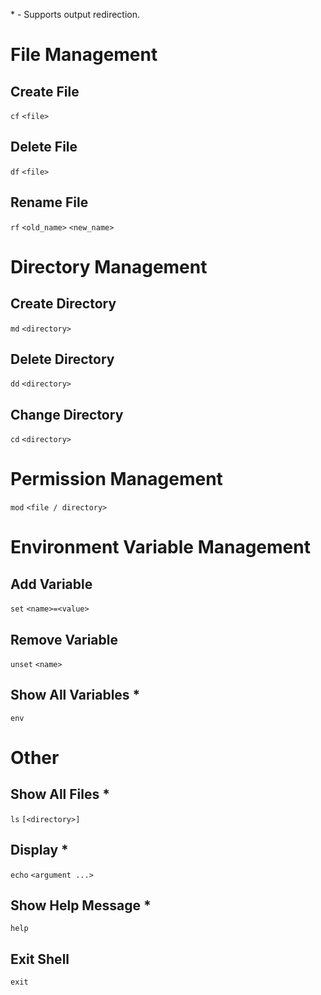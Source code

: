 \* - Supports output redirection.

# File Management

## Create File

`cf` `<file>`

## Delete File

`df` `<file>`

## Rename File

`rf` `<old_name>` `<new_name>`

# Directory Management

## Create Directory

`md` `<directory>`

## Delete Directory

`dd` `<directory>`

## Change Directory

`cd` `<directory>`

# Permission Management

`mod` `<file / directory>`

# Environment Variable Management

## Add Variable

`set` `<name>=<value>`

## Remove Variable

`unset` `<name>`

## Show All Variables *

`env`

# Other

## Show All Files *

`ls` `[<directory>]`

## Display *

`echo` `<argument ...>`

## Show Help Message *

`help`

## Exit Shell

`exit`
